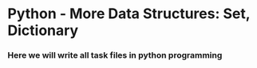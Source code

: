 # Python - More Data Structures: Set, Dictionary
### Here we will write all task files in python programming
